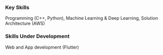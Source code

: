 ### Key Skills
Programming (C++, Python), Machine Learning & Deep Learning, Solution Architecture (AWS)



### Skills Under Development
Web and App development (Flutter)
